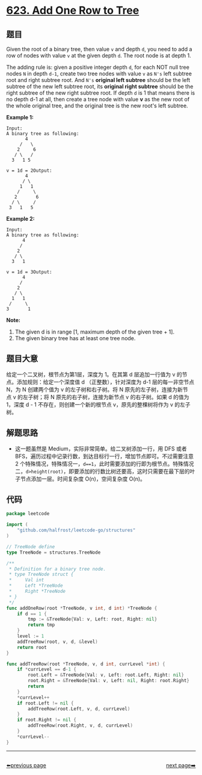 # [623. Add One Row to Tree](https://leetcode.com/problems/add-one-row-to-tree/)


## 题目

Given the root of a binary tree, then value `v` and depth `d`, you need to add a row of nodes with value `v` at the given depth `d`. The root node is at depth 1.

The adding rule is: given a positive integer depth `d`, for each NOT null tree nodes `N` in depth `d-1`, create two tree nodes with value `v` as `N's` left subtree root and right subtree root. And `N's` **original left subtree** should be the left subtree of the new left subtree root, its **original right subtree** should be the right subtree of the new right subtree root. If depth `d` is 1 that means there is no depth d-1 at all, then create a tree node with value **v** as the new root of the whole original tree, and the original tree is the new root's left subtree.

**Example 1:**

```
Input: 
A binary tree as following:
       4
     /   \
    2     6
   / \   / 
  3   1 5   

v = 1d = 2Output: 
       4
      / \
     1   1
    /     \
   2       6
  / \     / 
 3   1   5   
```

**Example 2:**

```
Input: 
A binary tree as following:
      4
     /   
    2    
   / \   
  3   1    

v = 1d = 3Output: 
      4
     /   
    2
   / \    
  1   1
 /     \  
3       1
```

**Note:**

1. The given d is in range [1, maximum depth of the given tree + 1].
2. The given binary tree has at least one tree node.

## 题目大意

给定一个二叉树，根节点为第1层，深度为 1。在其第 d 层追加一行值为 v 的节点。添加规则：给定一个深度值 d （正整数），针对深度为 d-1 层的每一非空节点 N，为 N 创建两个值为 v 的左子树和右子树。将 N 原先的左子树，连接为新节点 v 的左子树；将 N 原先的右子树，连接为新节点 v 的右子树。如果 d 的值为 1，深度 d - 1 不存在，则创建一个新的根节点 v，原先的整棵树将作为 v 的左子树。

## 解题思路

- 这一题虽然是 Medium，实际非常简单。给二叉树添加一行，用 DFS 或者 BFS，遍历过程中记录行数，到达目标行一行，增加节点即可。不过需要注意 2 个特殊情况，特殊情况一，`d==1`，此时需要添加的行即为根节点。特殊情况二，`d>height(root)`，即要添加的行数比树还要高，这时只需要在最下层的叶子节点添加一层。时间复杂度 O(n)，空间复杂度 O(n)。

## 代码

```go
package leetcode

import (
	"github.com/halfrost/leetcode-go/structures"
)

// TreeNode define
type TreeNode = structures.TreeNode

/**
 * Definition for a binary tree node.
 * type TreeNode struct {
 *     Val int
 *     Left *TreeNode
 *     Right *TreeNode
 * }
 */
func addOneRow(root *TreeNode, v int, d int) *TreeNode {
	if d == 1 {
		tmp := &TreeNode{Val: v, Left: root, Right: nil}
		return tmp
	}
	level := 1
	addTreeRow(root, v, d, &level)
	return root
}

func addTreeRow(root *TreeNode, v, d int, currLevel *int) {
	if *currLevel == d-1 {
		root.Left = &TreeNode{Val: v, Left: root.Left, Right: nil}
		root.Right = &TreeNode{Val: v, Left: nil, Right: root.Right}
		return
	}
	*currLevel++
	if root.Left != nil {
		addTreeRow(root.Left, v, d, currLevel)
	}
	if root.Right != nil {
		addTreeRow(root.Right, v, d, currLevel)
	}
	*currLevel--
}
```



----------------------------------------------
<div style="display: flex;justify-content: space-between;align-items: center;">
<p><a href="https://books.halfrost.com/leetcode/ChapterFour/0600~0699/0622.Design-Circular-Queue/">⬅️previous page</a></p>
<p><a href="https://books.halfrost.com/leetcode/ChapterFour/0600~0699/0628.Maximum-Product-of-Three-Numbers/">next page➡️</a></p>
</div>
